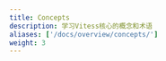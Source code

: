 ```yaml
---
title: Concepts
description: 学习Vitess核心的概念和术语
aliases: ['/docs/overview/concepts/']
weight: 3
---
```

